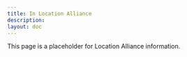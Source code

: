 ```yaml
---
title: In Location Alliance
description:
layout: doc
--- 
```


This page is a placeholder for Location Alliance information.

